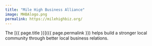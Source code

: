```yaml
---
title: "Mile High Business Alliance"
image: MHBAlogo.png
permalink: https://milehighbiz.org/
---
```

The [{{ page.title }}]({{ page.permalink }}) helps build a stronger local community through better local business relations.
